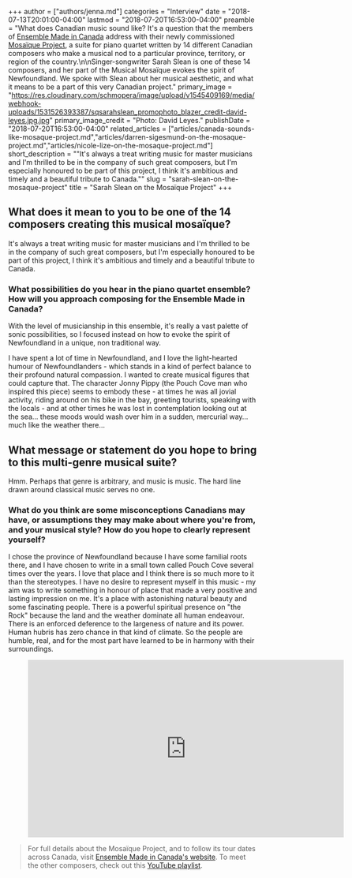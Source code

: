 +++
author = ["authors/jenna.md"]
categories = "Interview"
date = "2018-07-13T20:01:00-04:00"
lastmod = "2018-07-20T16:53:00-04:00"
preamble = "What does Canadian music sound like? It's a question that the members of [Ensemble Made in Canada](https://www.ensemblemadeincanada.com/mosaique-project/about-the-project/) address with their newly commissioned [Mosaïque Project](https://www.ensemblemadeincanada.com/mosaique-project/about-the-project/), a suite for piano quartet written by 14 different Canadian composers who make a musical nod to a particular province, territory, or region of the country.\n\nSinger-songwriter Sarah Slean is one of these 14 composers, and her part of the Musical Mosaïque evokes the spirit of Newfoundland. We spoke with Slean about her musical aesthetic, and what it means to be a part of this very Canadian project."
primary_image = "https://res.cloudinary.com/schmopera/image/upload/v1545409169/media/webhook-uploads/1531526393387/sqsarahslean_promophoto_blazer_credit-david-leyes.jpg.jpg"
primary_image_credit = "Photo: David Leyes."
publishDate = "2018-07-20T16:53:00-04:00"
related_articles = ["articles/canada-sounds-like-mosaque-project.md","articles/darren-sigesmund-on-the-mosaque-project.md","articles/nicole-lize-on-the-mosaque-project.md"]
short_description = "&quot;It&#039;s always a treat writing music for master musicians and I&#039;m thrilled to be in the company of such great composers, but I&#039;m especially honoured to be part of this project, I think it&#039;s ambitious and timely and a beautiful tribute to Canada.&quot;"
slug = "sarah-slean-on-the-mosaque-project"
title = "Sarah Slean on the Mosaïque Project"
+++

## What does it mean to you to be one of the 14 composers creating this musical mosaïque?

It's always a treat writing music for master musicians and I'm thrilled to be in the company of such great composers, but I'm especially honoured to be part of this project, I think it's ambitious and timely and a beautiful tribute to Canada. 

### What possibilities do you hear in the piano quartet ensemble? How will you approach composing for the Ensemble Made in Canada?

With the level of musicianship in this ensemble, it's really a vast palette of sonic possibilities, so I focused instead on how to evoke the spirit of Newfoundland in a unique, non traditional way. 

I have spent a lot of time in Newfoundland, and I love the light-hearted humour of Newfoundlanders - which stands in a kind of perfect balance to their profound natural compassion. I wanted to create musical figures that could capture that. The character Jonny Pippy (the Pouch Cove man who inspired this piece) seems to embody these - at times he was all jovial activity, riding around on his bike in the bay, greeting tourists, speaking with the locals - and at other times he was lost in contemplation looking out at the sea… these moods would wash over him in a sudden, mercurial way… much like the weather there…  

## What message or statement do you hope to bring to this multi-genre musical suite?

Hmm. Perhaps that genre is arbitrary, and music is music. The hard line drawn around classical music serves no one. 

### What do you think are some misconceptions Canadians may have, or assumptions they may make about where you're from, and your musical style? How do you hope to clearly represent yourself?

I chose the province of Newfoundland because I have some familial roots there, and I have chosen to write in a small town called Pouch Cove several times over the years. I love that place and I think there is so much more to it than the stereotypes.  I have no desire to represent myself in this music - my aim was to write something in honour of place that made a very positive and lasting impression on me.  It's a place with astonishing natural beauty and some fascinating people.  There is a powerful spiritual presence on "the Rock" because the land and the weather dominate all human endeavour.  There is an enforced deference to the largeness of nature and its power. Human hubris has zero chance in that kind of climate. So the people are humble, real, and for the most part have learned to be in harmony with their surroundings.

<figure data-type="video">
<iframe width="640" height="360" src="https://www.youtube.com/embed/-RH9dBTW_kQ" frameborder="0" allow="autoplay; encrypted-media" allowfullscreen></iframe>
</figure>

>For full details about the Mosaïque Project, and to follow its tour dates across Canada, visit [Ensemble Made in Canada's website](https://www.ensemblemadeincanada.com/mosaique-project/about-the-project/). To meet the other composers, check out this [YouTube playlist](https://www.youtube.com/watch?v=-RH9dBTW_kQ&list=PLFwYc7IVissZ0owB13vtwEFtu6Q8ymUEw).
